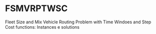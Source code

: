 # FSMVRPTWSC
Fleet Size and Mix Vehicle Routing Problem with Time Windoes and Step Cost functions: Instances e solutions
